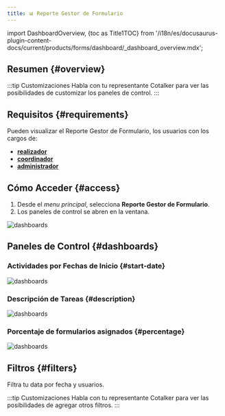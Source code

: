 ```yaml
---
title: 📊 Reporte Gestor de Formulario
---
```


import DashboardOverview, {toc as Title1TOC} from '/i18n/es/docusaurus-plugin-content-docs/current/products/forms/dashboard/_dashboard_overview.mdx';

## Resumen {#overview}

<DashboardOverview/>

:::tip Customizaciones
Habla con tu representante Cotalker para ver las posibilidades de customizar los paneles de control.
:::

## Requisitos {#requirements}
Pueden visualizar el Reporte Gestor de Formulario, los usuarios con los cargos de:
- [**realizador**](/docs/products/forms/configuration/users/user_types#executor)
- [**coordinador**](/docs/products/forms/configuration/users/user_types#coordinator)
- [**administrador**](/docs/products/forms/configuration/users/user_types#admin)

## Cómo Acceder {#access}

1. Desde el _menu principal_, selecciona **Reporte Gestor de Formulario**.
2. Los paneles de control se abren en la ventana.

<div className="img_sizing">

![dashboards](/img/productos_es/product_forms_dashboards_01.png)

</div>

## Paneles de Control {#dashboards}

### Actividades por Fechas de Inicio {#start-date}

<div className="img_sizing">

![dashboards](/img/productos_es/product_forms_dashboards_02.png)

</div>

### Descripción de Tareas {#description}

<div className="img_sizing">

![dashboards](/img/productos_es/product_forms_dashboards_03.png)

</div>

### Porcentaje de formularios asignados {#percentage}

<div className="img_sizing">

![dashboards](/img/productos_es/product_forms_dashboards_04.png)

</div>

## Filtros {#filters}
Filtra tu data por fecha y usuarios.

:::tip Customizaciones
Habla con tu representante Cotalker para ver las posibilidades de agregar otros filtros.
:::